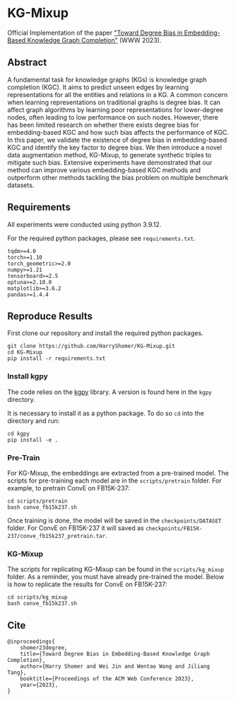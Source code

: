 # KG-Mixup

Official Implementation of the paper ["Toward Degree Bias in Embedding-Based Knowledge Graph Completion"](https://arxiv.org/abs/2302.05044) (WWW 2023). 

## Abstract

A fundamental task for knowledge graphs (KGs) is knowledge graph completion (KGC). It aims to predict unseen edges by learning representations for all the entities and relations in a KG. A common concern when learning representations on traditional graphs is degree bias. It can affect graph algorithms by learning poor representations for lower-degree nodes, often leading to low performance on such nodes. However, there has been limited research on whether there exists degree bias for embedding-based KGC and how such bias affects the performance of KGC. In this paper, we validate the existence of degree bias in embedding-based KGC and identify the key factor to degree bias. We then introduce a novel data augmentation method, KG-Mixup, to generate synthetic triples to mitigate such bias. Extensive experiments have demonstrated that our method can improve various embedding-based KGC methods and outperform other methods tackling the bias problem on multiple benchmark datasets.

## Requirements

All experiments were conducted using python 3.9.12. 

For the required python packages, please see `requirements.txt`.

```
tqdm>=4.0
torch>=1.10
torch_geometric>=2.0
numpy>=1.21
tensorboard>=2.5
optuna>=2.10.0
matplotlib>=3.6.2
pandas>=1.4.4
```

## Reproduce Results

First clone our repository and install the required python packages.
```
git clone https://github.com/HarryShomer/KG-Mixup.git
cd KG-Mixup
pip install -r requirements.txt
```

### Install kgpy

The code relies on the [kgpy](https://github.com/HarryShomer/kgpy) library. A version is found here in the `kgpy` directory.

It is necessary to install it as a python package. To do so `cd` into the directory and run:
```
cd kgpy
pip install -e .
```

### Pre-Train

For KG-Mixup, the embeddings are extracted from a pre-trained model. The scripts for pre-training each model are in the `scripts/pretrain` folder. For example, to pretrain ConvE on FB15K-237:
```
cd scripts/pretrain
bash conve_fb15k237.sh
```
Once training is done, the model will be saved in the `checkpoints/DATASET` folder. For ConvE on FB15K-237 it will saved as `checkpoints/FB15K-237/conve_fb15k237_pretrain.tar`. 


### KG-Mixup

The scripts for replicating KG-Mixup can be found in the `scripts/kg_mixup` folder. As a reminder, you must have already pre-trained the model. Below is how to replicate the results for ConvE on FB15K-237:
```
cd scripts/kg_mixup
bash conve_fb15k237.sh
```

## Cite
```
@inproceedings{
    shomer23degree,
    title={Toward Degree Bias in Embedding-Based Knowledge Graph Completion},
    author={Harry Shomer and Wei Jin and Wentao Wang and Jiliang Tang},
    booktitle={Proceedings of the ACM Web Conference 2023},    
    year={2023},
}
```